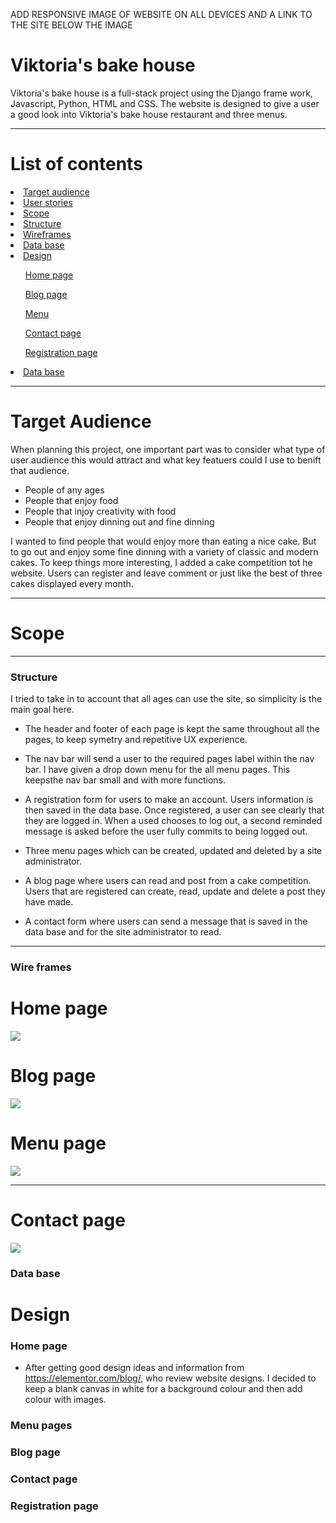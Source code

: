 
ADD RESPONSIVE IMAGE OF WEBSITE ON ALL DEVICES AND A LINK TO THE SITE BELOW THE IMAGE

# Viktoria's bake house 

Viktoria's bake house is a full-stack project using the Django frame work, Javascript, Python, HTML and CSS. The website is designed to give a user a good look into Viktoria's bake house restaurant and three menus. 

---

# List of contents

<li><a href="#target-audience">Target audience</a></li>
<li><a href="#user-stories">User stories</a></li>
<li><a href="#scope">Scope</a></li>
<li><a href="#structure">Structure</a></li>
<li><a href="#wire-frames">Wireframes</a></li>
<li><a href="#data-base">Data base</a></li>
<li><a href="#design">Design</a></li>
<ul><a href="#home-page">Home page</a></ul>
<ul><a href="#blog-page">Blog page</a></ul>
<ul><a href="#menu-pages">Menu</a></ul>
<ul><a href="#contact-page">Contact page</a></ul>
<ul><a href="#registration-page">Registration page</a></ul>
<li><a href="#data-base">Data base</a></li>


---


# Target Audience

When planning this project, one important part was to consider what type of user audience this would attract
and what key featuers could I use to benift that audience.


 - People of any ages
 - People that enjoy food
 - People that injoy creativity with food
 - People that enjoy dinning out and fine dinning

 I wanted to find people that would enjoy more than eating a nice cake. But to go out and enjoy some fine dinning with a variety of classic and modern cakes. To keep things more interesting, I added a cake competition tot he website. Users can register and leave comment or just like the best of three cakes displayed every month. 
 

---

# Scope

---

### Structure

 I tried to take in to account that all ages can use the site, so simplicity is the main goal here. 

 - The header and footer of each page is kept the same throughout all the pages, to keep symetry and repetitive UX experience. 

 - The nav bar will send a user to the required pages label within the nav bar. I have given a drop down menu for the all menu pages. This keepsthe nav bar small and with more functions. 

 - A registration form for users to make an account. Users information is then saved in the data base. Once registered, a user can see clearly that they are logged in. When a used chooses to log out, a second reminded message is asked before the user fully commits to being logged out.

 - Three menu pages which can be created, updated and deleted by a site administrator. 

 - A blog page where users can read and post from a cake competition. Users that are registered can create, read, update and delete a post they have made.

 - A contact form where users can send a message that is saved in the data base and for the site administrator to read. 
  

  

---

### Wire frames

# Home page
![](assets/home%20page%20wireframe.png)


# Blog page

![](assets/reviews%20page.png)

# Menu page
![](assets/menu%20page.png)

---

# Contact page
![](assets/contact%20page.png)

### Data base

# Design

### Home page
- After getting good design ideas and information from https://elementor.com/blog/, who review website designs. I decided to keep a blank canvas in white for a background colour and then add colour with images.

### Menu pages

### Blog page

### Contact page

### Registration page
